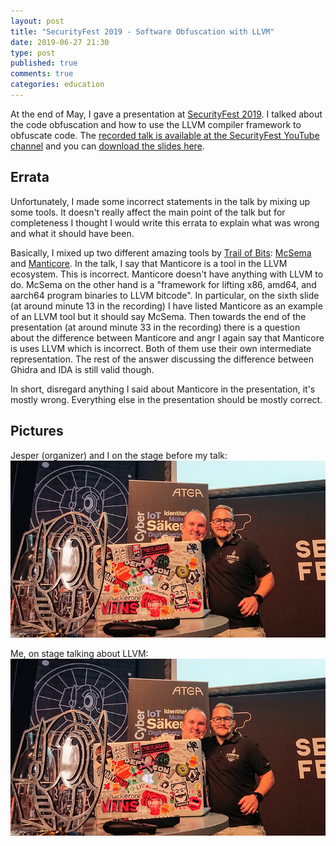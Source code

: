 ```yaml
---
layout: post
title: "SecurityFest 2019 - Software Obfuscation with LLVM"
date: 2019-06-27 21:30
type: post
published: true
comments: true
categories: education
---
```


At the end of May, I gave a presentation at [SecurityFest 2019](https://securityfest.com/).
I talked about the code obfuscation and how to use the LLVM compiler framework to obfuscate code.
The [recorded talk is available at the SecurityFest YouTube channel](https://www.youtube.com/watch?v=bQpPdT7RDqQ) and you can [download the slides here](/assets/other/securityfest19-obfuscation-slides-errata.pdf).

## Errata

Unfortunately, I made some incorrect statements in the talk by mixing up some tools.
It doesn't really affect the main point of the talk but for completeness I thought I would write this errata to explain what was wrong and what it should have been.

Basically, I mixed up two different amazing tools by [Trail of Bits](https://www.trailofbits.com/): [McSema](https://github.com/trailofbits/mcsema) and [Manticore](https://github.com/trailofbits/manticore/).
In the talk, I say that Manticore is a tool in the LLVM ecosystem. This is incorrect. Manticore doesn't have anything with LLVM to do.
McSema on the other hand is a "framework for lifting x86, amd64, and aarch64 program binaries to LLVM bitcode".
In particular, on the sixth slide (at around minute 13 in the recording) I have listed Manticore as an example of an LLVM tool but it should say McSema.
Then towards the end of the presentation (at around minute 33 in the recording) there is a question about the difference 
between Manticore and angr I again say that Manticore is uses LLVM which is incorrect. Both of them use their own intermediate representation.
The rest of the answer discussing the difference between Ghidra and IDA is still valid though.

In short, disregard anything I said about Manticore in the presentation, it's mostly wrong.
Everything else in the presentation should be mostly correct.

## Pictures

Jesper (organizer) and I on the stage before my talk:
![Jesper (organizer) and I on the stage before my talk](/assets/images/education/secfest-calle-small.jpg)

Me, on stage talking about LLVM:
![Me, on stage talking about LLVM](/assets/images/education/secfest-calle-small.jpg)
